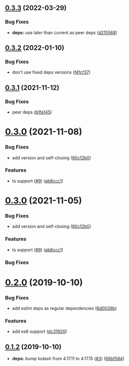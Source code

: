 ## [0.3.3](https://github.com/Iteam1337/eslint-config-react/compare/v0.3.2...v0.3.3) (2022-03-29)


### Bug Fixes

* **deps:** use later than current as peer deps ([d215568](https://github.com/Iteam1337/eslint-config-react/commit/d21556879d67b9cf4480022312bc7c5287dc1b62))

## [0.3.2](https://github.com/Iteam1337/eslint-config-react/compare/v0.3.1...v0.3.2) (2022-01-10)

### Bug Fixes

- don't use fixed deps versions ([f4fcf37](https://github.com/Iteam1337/eslint-config-react/commit/f4fcf37022f16c6c30c747e4bb5ca6f2624263cd))

## [0.3.1](https://github.com/Iteam1337/eslint-config-react/compare/v0.3.0...v0.3.1) (2021-11-12)

### Bug Fixes

- peer deps ([b1fa145](https://github.com/Iteam1337/eslint-config-react/commit/b1fa14530d770acdadfa284258d6eb3a976ee9ca))

# [0.3.0](https://github.com/Iteam1337/eslint-config-react/compare/v0.2.0...v0.3.0) (2021-11-08)

### Bug Fixes

- add version and self-closing ([60c12b0](https://github.com/Iteam1337/eslint-config-react/commit/60c12b0292d794ea90235d9cd0ca425935fe56e8))

### Features

- ts support ([#9](https://github.com/Iteam1337/eslint-config-react/issues/9)) ([ab8ccc1](https://github.com/Iteam1337/eslint-config-react/commit/ab8ccc17ebae35dd4a6e8a9bded75b10a008b108))

# [0.3.0](https://github.com/Iteam1337/eslint-config-react/compare/v0.2.0...v0.3.0) (2021-11-05)

### Bug Fixes

- add version and self-closing ([60c12b0](https://github.com/Iteam1337/eslint-config-react/commit/60c12b0292d794ea90235d9cd0ca425935fe56e8))

### Features

- ts support ([#9](https://github.com/Iteam1337/eslint-config-react/issues/9)) ([ab8ccc1](https://github.com/Iteam1337/eslint-config-react/commit/ab8ccc17ebae35dd4a6e8a9bded75b10a008b108))

### Bug Fixes

# [0.2.0](https://github.com/Iteam1337/eslint-config-react/compare/v0.1.2...v0.2.0) (2019-10-10)

### Bug Fixes

- add eslint deps as regular dependencies ([6d0039b](https://github.com/Iteam1337/eslint-config-react/commit/6d0039b442e14b279f9f7b7460bf84fd38338a83))

### Features

- add es6 support ([dc31920](https://github.com/Iteam1337/eslint-config-react/commit/dc31920f7423abe8d4ff1b158d9aafaa809cdf87))

## [0.1.2](https://github.com/Iteam1337/eslint-config-react/compare/v0.1.1...v0.1.2) (2019-10-10)

- **deps:** bump lodash from 4.17.11 to 4.17.15 ([#3](https://github.com/Iteam1337/eslint-config-react/issues/3)) ([66bf584](https://github.com/Iteam1337/eslint-config-react/commit/66bf58484bb96bca0ca36c0c29529bda990eb9ac))
